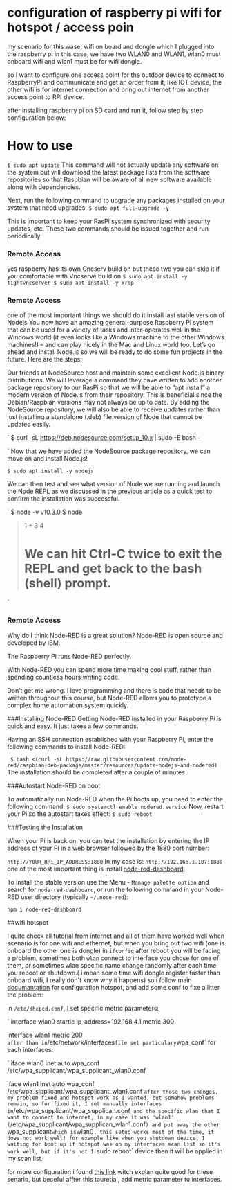 configuration of raspberry pi wifi for hotspot / access poin
=============

my scenario for this wase, wifi on board and dongle which I plugged into the raspberry pi
in this case, we have two WLAN0 and WLAN1, wlan0 must onboard wifi and wlan1 must be for wifi dongle.

so I want to configure one access point for the outdoor device to connect to RaspberryPi and communicate and 
get an order from it, like IOT device, the other wifi is for internet connection and bring out internet from another access point to RPI device.

after installing raspberry pi on SD card and run it, follow step by step configuration below:

# How to use

`
$ sudo apt update
`
This command will not actually update any software on the system but will download the latest package lists from the software repositories so that Raspbian will be aware of all new software available along with dependencies.

Next, run the following command to upgrade any packages installed on your system that need upgrades:
`
$ sudo apt full-upgrade -y
`

This is important to keep your RasPi system synchronized with security updates, etc. These two commands should be issued together and run periodically.

### Remote Access 

yes raspberry has its own Cncserv build on
but these two you can skip it if you comfortable with Vncserve build on
`
$ sudo apt install -y tightvncserver
$ sudo apt install -y xrdp
`
### Remote Access 
one of the most important things we should do it install last stable version of Nodejs
You now have an amazing general-purpose Raspberry Pi system that can be used for a variety of tasks and inter-operates well in the Windows world (it even looks like a Windows machine to the other Windows machines!) – and can play nicely in the Mac and Linux world too.  Let’s go ahead and install Node.js so we will be ready to do some fun projects in the future.  Here are the steps:

Our friends at NodeSource host and maintain some excellent Node.js binary distributions.  We will leverage a command they have written to add another package repository to our RasPi so that we will be able to “apt install” a modern version of Node.js from their repository.  This is beneficial since the Debian/Raspbian versions may not always be up to date.  By adding the NodeSource repository, we will also be able to receive updates rather than just installing a standalone (.deb) file version of Node that cannot be updated easily.

`
$ curl -sL https://deb.nodesource.com/setup_10.x | sudo -E bash -

`
Now that we have added the NodeSource package repository, we can move on and install Node.js!

`
$ sudo apt install -y nodejs
`

We can then test and see what version of Node we are running and launch the Node REPL as we discussed in the previous article as a quick test to confirm the installation was successful.

`
$ node -v
v10.3.0
$ node
> 1 + 3
4
> # We can hit Ctrl-C twice to exit the REPL and get back to the bash (shell) prompt.
`



### Remote Access 
Why do I think Node-RED is a great solution?
Node-RED is open source and developed by IBM.

The Raspberry Pi runs Node-RED perfectly.

With Node-RED you can spend more time making cool stuff, rather than spending countless hours writing code.

Don’t get me wrong. I love programming and there is code that needs to be written throughout this course, but Node-RED allows you to prototype a complex home automation system quickly.


###Installing Node-RED
Getting Node-RED installed in your Raspberry Pi is quick and easy. It just takes a few commands.

Having an SSH connection established with your Raspberry Pi, enter the following commands to install Node-RED:

` 
$ bash <(curl -sL https://raw.githubusercontent.com/node-red/raspbian-deb-package/master/resources/update-nodejs-and-nodered)
`
The installation should be completed after a couple of minutes.

###Autostart Node-RED on boot

To automatically run Node-RED when the Pi boots up, you need to enter the following command:
`
 $ sudo systemctl enable nodered.service
`
Now, restart your Pi so the autostart takes effect:
`
$ sudo reboot
`

###Testing the Installation

When your Pi is back on, you can test the installation by entering the IP address of your Pi in a web browser followed by the 1880 port number:

`
http://YOUR_RPi_IP_ADDRESS:1880
`
In my case is:
`
http://192.168.1.107:1880
`
one of the most important thing is install <a href="https://github.com/node-red/node-red-dashboard">node-red-dashboard</a>

To install the stable version use the Menu - `Manage palette option` and search for `node-red-dashboard`, or run the following command in your Node-RED user directory (typically `~/.node-red`):

`npm i node-red-dashboard`



##wifi hotspot


I quite check all tutorial from internet and all of them have worked well when scenario is for one wifi and ethernet, but when you bring out two wifi (one is onboard the other one is dongle) in `ifconfig` after reboot you will be facing a problem, sometimes both `wlan` connect to interface you chose for one of them, or sometimes wlan specific name change randomly after each time you reboot or shutdown.( i mean some time wifi dongle register faster than onboard wifi, I really don't know why it happens)
so i follow main <a href="https://www.raspberrypi.org/documentation/configuration/wireless/access-point.md">documantation</a> for configuration hotspot, and add some conf to fixe a litter the problem:

in `/etc/dhcpcd.conf`, I set specific metric parameters:

`
interface wlan0
    startic ip_address=192.168.4.1
    metric 300

interface wlan1
    metric 200    
`
after than in `/etc/network/interfaces` file set particulary `wpa_conf` for each interfaces:

`
iface wlan0 inet auto
    wpa_conf /etc/wpa_supplicant/wpa_supplicant_wlan0.conf

iface wlan1 inet auto 
    wpa_conf /etc/wpa_sipplicant/wpa_supplicant_wlan1.conf
`
after these two changes, my problem fixed and hotspot work as I wanted.
but somehow problems remain, so for fixed it, I set manually interfaces in `/etc/wpa_supplicant/wpa_supplican.conf` and the specific wlan that I want to connect to internet, in my case it was 'wlan1' (`/etc/wpa_supplicant/wpa_supplican_wlan1.conf`) and put away the other `wpa_supplicant` which is `wlan0`.
this setup works most of the time, it does not work well! for example like when you shutdown device, I waiting for boot up if hotspot was on my interfaces scan list so it's work well, but if it's not I `sudo reboot` device then it will be applied in my scan list.

for more configuration i found <a href="https://www.raspberrypi.org/documentation/configuration/wireless/access-point.md">this link</a> witch explan quite good for these senario, but beceful affter this touretial, add metric parameter to interfaces.

